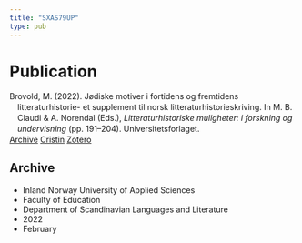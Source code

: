 ```yaml
---
title: "SXAS79UP"
type: pub
---
```

<h1>Publication</h1>
<article id="csl-bib-container-SXAS79UP" class="csl-bib-container">
  <div class="csl-bib-body" style="line-height: 1.35; padding-left: 1em; text-indent:-1em;">
  <div class="csl-entry">Brovold, M. (2022). J&#xF8;diske motiver i fortidens og fremtidens litteraturhistorie- et supplement til norsk litteraturhistorieskriving. In M. B. Claudi &amp; A. Norendal (Eds.), <i>Litteraturhistoriske muligheter: i forskning og undervisning</i> (pp. 191&#x2013;204). Universitetsforlaget.</div>
</div>
  <div class="csl-bib-buttons">
    <a href="#taxonomy-article-SXAS79UP" class="csl-bib-button">Archive</a>
    <a href alt="Cristin URL" class="csl-bib-button">Cristin</a>
    <a href alt="Zotero URL" class="csl-bib-button">Zotero</a>
  </div>
  <div id="csl-bib-meta-container-SXAS79UP"></div>
</article>
<div id="csl-bib-meta-SXAS79UP" class="csl-bib-meta">
  <article id="taxonomy-article-SXAS79UP" class="taxonomy-article">
    <h1>Archive</h1>
    <ul>
      <li>Inland Norway University of Applied Sciences</li>
      <li>Faculty of Education</li>
      <li>Department of Scandinavian Languages and Literature</li>
      <li>2022</li>
      <li>February</li>
    </ul>
  </article>
</div>
